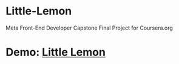# Little-Lemon
Meta Front-End Developer Capstone Final Project for Coursera.org

# Demo: [Little Lemon](https://Cristian-000.github.io/LittleLemon/)
